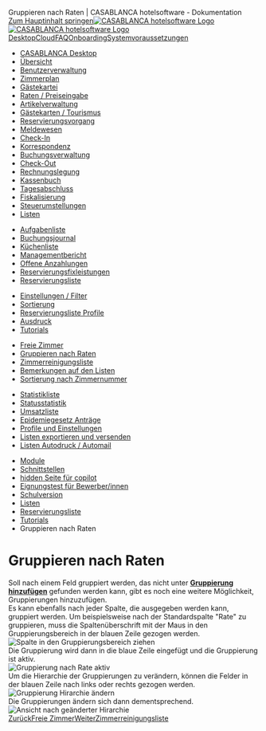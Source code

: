 Gruppieren nach Raten | CASABLANCA hotelsoftware - Dokumentation  
[Zum Hauptinhalt springen](https://docs.casablanca.at/desktop/lists/reservationlist/tutorials/group_by_rate/#__docusaurus_skipToContent_fallback)[![CASABLANCA hotelsoftware Logo](https://docs.casablanca.at/img/logo.png) ![CASABLANCA hotelsoftware Logo](https://docs.casablanca.at/img/Casablanca_LOGO_2022_neg.png)](https://docs.casablanca.at/) [Desktop](https://docs.casablanca.at/desktop/desktop/)[Cloud](https://docs.casablanca.at/cloud/cloud_systems/)[FAQ](https://docs.casablanca.at/faq)[Onboarding](https://docs.casablanca.at/onboarding/fiscalization)[Systemvoraussetzungen](https://docs.casablanca.at/system_requirements)  
* [CASABLANCA Desktop](https://docs.casablanca.at/desktop/desktop/)
* [Übersicht](https://docs.casablanca.at/desktop/interface/)
* [Benutzerverwaltung](https://docs.casablanca.at/desktop/user_management/)
* [Zimmerplan](https://docs.casablanca.at/desktop/room_plan/)
* [Gästekartei](https://docs.casablanca.at/desktop/guest_profile/)
* [Raten / Preiseingabe](https://docs.casablanca.at/desktop/raten/)
* [Artikelverwaltung](https://docs.casablanca.at/desktop/articles/)
* [Gästekarten / Tourismus](https://docs.casablanca.at/desktop/guest_cards/)
* [Reservierungsvorgang](https://docs.casablanca.at/desktop/reservation_process/)
* [Meldewesen](https://docs.casablanca.at/desktop/registration/)
* [Check-In](https://docs.casablanca.at/desktop/check_in/)
* [Korrespondenz](https://docs.casablanca.at/desktop/correspondence/)
* [Buchungsverwaltung](https://docs.casablanca.at/desktop/account/)
* [Check-Out](https://docs.casablanca.at/desktop/check-out/)
* [Rechnungslegung](https://docs.casablanca.at/desktop/accounting/)
* [Kassenbuch](https://docs.casablanca.at/desktop/cashbook/)
* [Tagesabschluss](https://docs.casablanca.at/desktop/daily_closing/)
* [Fiskalisierung](https://docs.casablanca.at/desktop/fiscalization/)
* [Steuerumstellungen](https://docs.casablanca.at/desktop/tax_changes/)
* [Listen](https://docs.casablanca.at/desktop/lists/)
+ [Aufgabenliste](https://docs.casablanca.at/desktop/lists/todolist/)
+ [Buchungsjournal](https://docs.casablanca.at/desktop/lists/booking_journal/)
+ [Küchenliste](https://docs.casablanca.at/desktop/lists/catering_list/)
+ [Managementbericht](https://docs.casablanca.at/desktop/lists/managementreport/)
+ [Offene Anzahlungen](https://docs.casablanca.at/desktop/lists/deposit_list/)
+ [Reservierungsfixleistungen](https://docs.casablanca.at/desktop/lists/fixed_reservation_services/)
+ [Reservierungsliste](https://docs.casablanca.at/desktop/lists/reservationlist/)
- [Einstellungen / Filter](https://docs.casablanca.at/desktop/lists/reservationlist/settings_filter)
- [Sortierung](https://docs.casablanca.at/desktop/lists/reservationlist/sort)
- [Reservierungsliste Profile](https://docs.casablanca.at/desktop/lists/reservationlist/profiles)
- [Ausdruck](https://docs.casablanca.at/desktop/lists/reservationlist/print)
- [Tutorials](https://docs.casablanca.at/desktop/lists/reservationlist/tutorials/)
* [Freie Zimmer](https://docs.casablanca.at/desktop/lists/reservationlist/tutorials/free_rooms)
* [Gruppieren nach Raten](https://docs.casablanca.at/desktop/lists/reservationlist/tutorials/group_by_rate)
* [Zimmerreinigungsliste](https://docs.casablanca.at/desktop/lists/reservationlist/tutorials/housekeeping_list)
* [Bemerkungen auf den Listen](https://docs.casablanca.at/desktop/lists/reservationlist/tutorials/remarks)
* [Sortierung nach Zimmernummer](https://docs.casablanca.at/desktop/lists/reservationlist/tutorials/sort_by_roomnumber)
+ [Statistikliste](https://docs.casablanca.at/desktop/lists/statistiklist/)
+ [Statusstatistik](https://docs.casablanca.at/desktop/lists/statusstatistic/)
+ [Umsatzliste](https://docs.casablanca.at/desktop/lists/saleslist/)
+ [Epidemiegesetz Anträge](https://docs.casablanca.at/desktop/lists/epidemic_law/)
+ [Profile und Einstellungen](https://docs.casablanca.at/desktop/lists/settings/)
+ [Listen exportieren und versenden](https://docs.casablanca.at/desktop/lists/list_export/)
+ [Listen Autodruck / Automail](https://docs.casablanca.at/desktop/lists/list_autoprint_automail/)
* [Module](https://docs.casablanca.at/desktop/module/)
* [Schnittstellen](https://docs.casablanca.at/desktop/interfaces/)
* [hidden Seite für copilot](https://docs.casablanca.at/desktop/hidden_copilot)
* [Eignungstest für Bewerber/innen](https://docs.casablanca.at/desktop/qualification)
* [Schulversion](https://docs.casablanca.at/desktop/schoolversion)  
* [Listen](https://docs.casablanca.at/desktop/lists/)
* [Reservierungsliste](https://docs.casablanca.at/desktop/lists/reservationlist/)
* [Tutorials](https://docs.casablanca.at/desktop/lists/reservationlist/tutorials/)
* Gruppieren nach Raten

# Gruppieren nach Raten  
Soll nach einem Feld gruppiert werden, das nicht unter **[Gruppierung hinzufügen](https://docs.casablanca.at/desktop/lists/reservationlist/settings_filter#gruppierungen)** gefunden werden kann, gibt es noch eine weitere Möglichkeit, Gruppierungen hinzuzufügen.  
Es kann ebenfalls nach jeder Spalte, die ausgegeben werden kann, gruppiert werden. Um beispielsweise nach der Standardspalte "Rate" zu gruppieren, muss die Spaltenüberschrift mit der Maus in den Gruppierungsbereich in der blauen Zeile gezogen werden.  
![Spalte in den Gruppierungsbereich ziehen](https://docs.casablanca.at/assets/images/set_column_as_grouping-faf5eb40f35c2155becb740bc3baf965.png "Spalte in den Gruppierungsbereich ziehen")  
Die Gruppierung wird dann in die blaue Zeile eingefügt und die Gruppierung ist aktiv.  
![Gruppierung nach Rate aktiv](https://docs.casablanca.at/assets/images/rate_grouping_active-f1a931febfc58fb5cde3e94ccba36af1.png "Gruppierung nach Rate aktiv")  
Um die Hierarchie der Gruppierungen zu verändern, können die Felder in der blauen Zeile nach links oder rechts gezogen werden.  
![Gruppierung Hirarchie ändern](https://docs.casablanca.at/assets/images/set_another_hirarchie-7b34811e3346ad3d89d24e2971462750.png "Gruppierung Hirarchie ändern")  
Die Gruppierungen ändern sich dann dementsprechend.  
![Ansicht nach geänderter Hirarchie](https://docs.casablanca.at/assets/images/view_after_sort_hirarchie-8130433465cd85f5ff25c9e8d0e53ab9.png "Ansicht nach geänderter Hirarchie")  
[ZurückFreie Zimmer](https://docs.casablanca.at/desktop/lists/reservationlist/tutorials/free_rooms)[WeiterZimmerreinigungsliste](https://docs.casablanca.at/desktop/lists/reservationlist/tutorials/housekeeping_list)